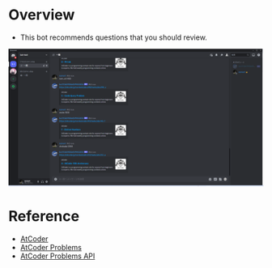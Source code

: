 # Overview
* This bot recommends questions that you should review.
<img src='./screenshot.png' />


# Reference
<ul>
    <li><a href='https://atcoder.jp/home'>AtCoder</a></li>
    <li><a href='https://kenkoooo.com/atcoder/#/table/'>AtCoder Problems</a></li>
    <li><a href='https://github.com/kenkoooo/AtCoderProblems'>AtCoder Problems API</a></li>
</ul>